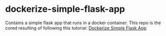 # dockerize-simple-flask-app
Contains a simple flask app that runs in a docker container. This repo is the cored resulting of following this 
tutorial: [Dockerize Simple Flask App](http://containertutorials.com/docker-compose/flask-simple-app.html) 
